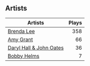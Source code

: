 ## Artists
Artists | Plays 
----- | -----: 
[Brenda Lee](/artists/brenda-lee-18115) | 358
[Amy Grant](/artists/amy-grant-3053) | 66
[Daryl Hall & John Oates](/artists/daryl-hall-john-oates-645736) | 36
[Bobby Helms](/artists/bobby-helms-10048) | 7

